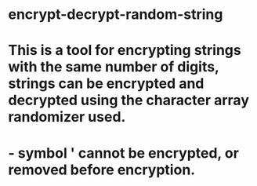 # encrypt-decrypt-random-string

# This is a tool for encrypting strings with the same number of digits, strings can be encrypted and decrypted using the character array randomizer used.
# - symbol ' cannot be encrypted, or removed before encryption.
